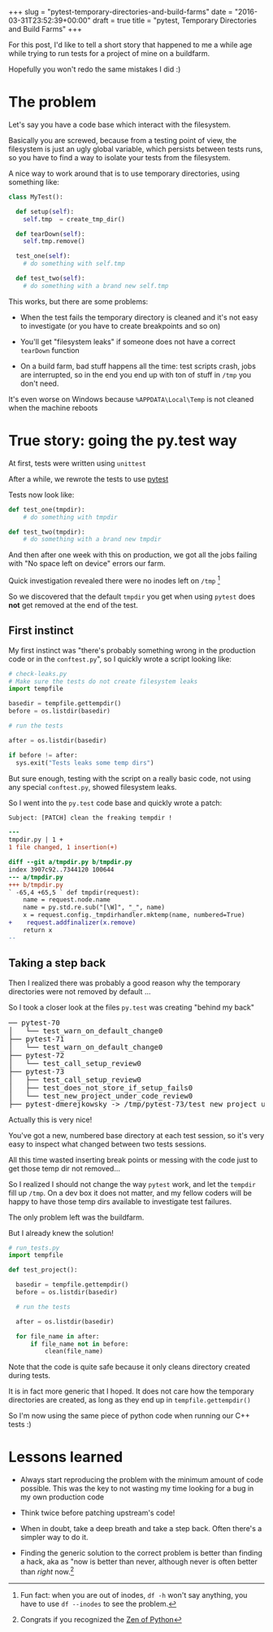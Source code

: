 +++
slug = "pytest-temporary-directories-and-build-farms"
date = "2016-03-31T23:52:39+00:00"
draft = true
title = "pytest, Temporary Directories and Build Farms"
+++

For this post, I'd like to tell a short story that happened to me a while age
while trying to run tests for a project of mine on a buildfarm.

Hopefully you won't redo the same mistakes I did :)

<!--more-->

# The problem

Let's say you have a code base which interact with the filesystem.

Basically you are screwed, because from a testing point of view, the
filesystem is just an ugly global variable, which persists between tests
runs, so you have to find a way to isolate your tests from the
filesystem.

A nice way to work around that is to use temporary directories, using
something like:


```python
class MyTest():

  def setup(self):
    self.tmp  = create_tmp_dir()

  def tearDown(self):
    self.tmp.remove()

  test_one(self):
    # do something with self.tmp

  def test_two(self):
    # do something with a brand new self.tmp
```


This works, but there are some problems:

* When the test fails the temporary directory is cleaned and it's not easy to
  investigate (or you have to create breakpoints and so on)

* You'll get "filesystem leaks" if someone does not have a correct `tearDown`
  function

* On a build farm, bad stuff happens all the time: test scripts crash, jobs are
  interrupted, so in the end you end up with ton of  stuff in `/tmp` you don't
  need.

It's even worse on Windows because `%APPDATA\Local\Temp` is not cleaned when
the machine reboots

# True story: going the py.test way

At first, tests were written using `unittest`

After a while, we rewrote the tests to use [pytest](http://pytest.org)

Tests now look like:

```python
def test_one(tmpdir):
    # do something with tmpdir

def test_two(tmpdir):
    # do something with a brand new tmpdir
```

And then after one week with this on production, we got all the jobs
failing with "No space left on device" errors our farm.

Quick investigation revealed there were no inodes left on `/tmp` [^1]

So we discovered that the default `tmpdir` you get when using `pytest`
does **not** get removed at the end of the test.

## First instinct

My first instinct was "there's probably something wrong in the production code
or in the `conftest.py`", so I quickly wrote a script looking like:

```python
# check-leaks.py
# Make sure the tests do not create filesystem leaks
import tempfile

basedir = tempfile.gettempdir()
before = os.listdir(basedir)

# run the tests

after = os.listdir(basedir)

if before != after:
  sys.exit("Tests leaks some temp dirs")
```

But sure enough, testing with the script on a really basic code, not
using any special `conftest.py`, showed filesystem leaks.

So I went into the `py.test` code base and quickly wrote a patch:

```diff
Subject: [PATCH] clean the freaking tempdir !

---
tmpdir.py | 1 +
1 file changed, 1 insertion(+)

diff --git a/tmpdir.py b/tmpdir.py
index 3907c92..7344120 100644
--- a/tmpdir.py
+++ b/tmpdir.py
` -65,4 +65,5 ` def tmpdir(request):
    name = request.node.name
    name = py.std.re.sub("[\W]", "_", name)
    x = request.config._tmpdirhandler.mktemp(name, numbered=True)
+    request.addfinalizer(x.remove)
    return x
--
```

## Taking a step back

Then I realized there was probably a good reason why the temporary
directories were not removed by default ...

So I took a closer look at the files `py.test` was creating "behind my
back"

<pre>
── pytest-70
│   └── test_warn_on_default_change0
├── pytest-71
│   └── test_warn_on_default_change0
├── pytest-72
│   └── test_call_setup_review0
├── pytest-73
│   ├── test_call_setup_review0
│   ├── test_does_not_store_if_setup_fails0
│   └── test_new_project_under_code_review0
├── pytest-dmerejkowsky -> /tmp/pytest-73/test_new_project_under_code_review0
</pre>

Actually this is very nice!

You've got a new, numbered base directory at each test session, so it's
very easy to inspect what changed between two tests sessions.

All this time wasted inserting break points or messing with the code
just to get those temp dir not removed...

So I realized I should not change the way `pytest` work, and let the
`tempdir` fill up `/tmp`. On a dev box it does not matter, and my
fellow coders will be happy to have those temp dirs available to investigate
test failures.

The only problem left was the buildfarm.

But I already knew the solution!

```python
# run_tests.py
import tempfile

def test_project():

  basedir = tempfile.gettempdir()
  before = os.listdir(basedir)

  # run the tests

  after = os.listdir(basedir)

  for file_name in after:
      if file_name not in before:
          clean(file_name)
```

Note that the code is quite safe because it only cleans directory
created during tests.

It is in fact more generic that I hoped. It does not care how the
temporary directories are created, as long as they end up in
`tempfile.gettempdir()`

So I'm now using the same piece of python code when running our
C++ tests :)

# Lessons learned


* Always start reproducing the problem with the minimum amount of code
  possible. This was the key to not wasting my time looking for a bug in my own
  production code

* Think twice before patching upstream's code!

* When in doubt, take a deep breath and take a step back. Often there's a
  simpler way to do it.

* Finding the generic solution to the correct problem is better than finding a
  hack, aka as "now is better than never, although never is often better than
  *right* now.[^2]

[^1]: Fun fact: when you are out of inodes, `df -h` won't say anything, you have to use
      `df --inodes` to see the problem.

[^2]: Congrats if you recognized the
      [Zen of Python](http://www.python.org/dev/peps/pep-0020/)
